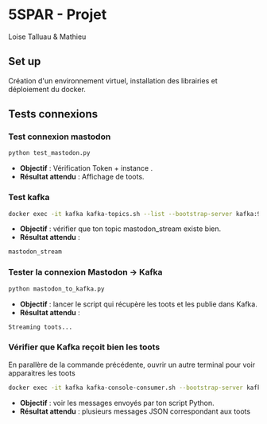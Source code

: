 
# 5SPAR - Projet
Loise Talluau & Mathieu

## Set up
Création d'un environnement virtuel, installation des librairies et déploiement du docker.

## Tests connexions
### Test connexion mastodon
```bash
python test_mastodon.py
```

- **Objectif** : Vérification Token + instance .
- **Résultat attendu** : Affichage de toots.

### Test kafka
```bash
docker exec -it kafka kafka-topics.sh --list --bootstrap-server kafka:9092
```

- **Objectif** : vérifier que ton topic mastodon_stream existe bien.
- **Résultat attendu** :
```bash
mastodon_stream
```
 
### Tester la connexion Mastodon → Kafka
```bash
python mastodon_to_kafka.py   
```
- **Objectif** : lancer le script qui récupère les toots et les publie dans Kafka.
- **Résultat attendu** : 
```bash
Streaming toots...
```

### Vérifier que Kafka reçoit bien les toots
En parallère de la commande précédente, ouvrir un autre terminal pour voir apparaitres les toots
```bash
docker exec -it kafka kafka-console-consumer.sh --bootstrap-server kafka:9092 --topic mastodon_stream --from-beginning --max-messages 5
```

- **Objectif** : voir les messages envoyés par ton script Python.
- **Résultat attendu** : plusieurs messages JSON correspondant aux toots


